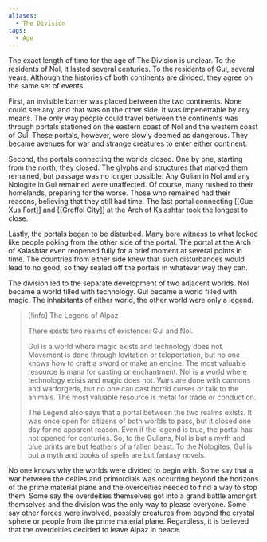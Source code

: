 ```yaml
---
aliases:
  - The Division
tags:
  - Age
---
```

The exact length of time for the age of The Division is unclear. To the residents of Nol, it lasted several centuries. To the residents of Gul, several years. Although the histories of both continents are divided, they agree on the same set of events.

First, an invisible barrier was placed between the two continents. None could see any land that was on the other side. It was impenetrable by any means. The only way people could travel between the continents was through portals stationed on the eastern coast of Nol and the western coast of Gul. These portals, however, were slowly deemed as dangerous. They became avenues for war and strange creatures to enter either continent.

Second, the portals connecting the worlds closed. One by one, starting from the north,  they closed. The glyphs and structures that marked them remained, but passage was no longer possible. Any Gulian in Nol and any Nologite in Gul remained were unaffected. Of course, many rushed to their homelands, preparing for the worse. Those who remained had their reasons, believing that they still had time. The last portal connecting [[Gue Xus Fort]] and [[Greffol City]] at the Arch of Kalashtar took the longest to close.

Lastly, the portals began to be disturbed. Many bore witness to what looked like people poking from the other side of the portal. The portal at the Arch of Kalashtar even reopened fully for a brief moment at several points in time. The countries from either side knew that such disturbances would lead to no good, so they sealed off the portals in whatever way they can. 

The division led to the separate development of two adjacent worlds. Nol became a world filled with technology. Gul became a world filled with magic. The inhabitants of either world, the other world were only a legend.

> [!info] The Legend of Alpaz
> 
> There exists two realms of existence: Gul and Nol.
> 
> Gul is a world where magic exists and technology does not. Movement is done through levitation or teleportation, but no one knows how to craft a sword or make an engine. The most valuable resource is mana for casting or enchantment. Nol is a world where technology exists and magic does not. Wars are done with cannons and warforgeds, but no one can cast horrid curses or talk to the animals. The most valuable resource is metal for trade or conduction.
> 
> The Legend also says that a portal between the two realms exists. It was once open for citizens of both worlds to pass, but it closed one day for no apparent reason. Even if the legend is true, the portal has not opened for centuries. So, to the Gulians, Nol is but a myth and blue prints are but feathers of a fallen beast. To the Nologites, Gul is but a myth and books of spells are but fantasy novels.

No one knows why the worlds were divided to begin with. Some say that a war between the deities and primordials was occurring beyond the horizons of the prime material plane and the overdeities needed to find a way to stop them. Some say the overdeities themselves got into a grand battle amongst themselves and the division was the only way to please everyone. Some say other forces were involved, possibly creatures from beyond the crystal sphere or people from the prime material plane. Regardless, it is believed that the overdeities decided to leave Alpaz in peace.